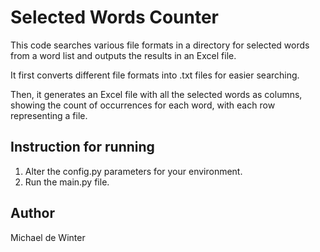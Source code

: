 # Selected Words Counter

This code searches various file formats in a directory for selected words from a word list and outputs the results in an Excel file.

It first converts different file formats into .txt files for easier searching.

Then, it generates an Excel file with all the selected words as columns, showing the count of occurrences for each word, with each row representing a file.

## Instruction for running
1. Alter the config.py parameters for your environment.
2. Run the main.py file.

## Author 
Michael de Winter
